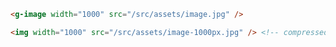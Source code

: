```html
<g-image width="1000" src="/src/assets/image.jpg" />
```

```html
<img width="1000" src="/src/assets/image-1000px.jpg" /> <!-- compressed -->
```
